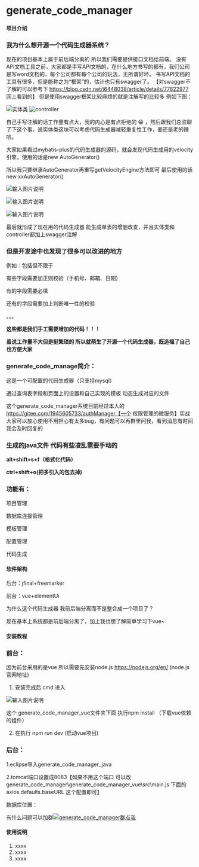 # generate_code_manager

#### 项目介绍

### 我为什么想开源一个代码生成器系统？


现在的项目基本上属于前后端分离的 所以我们需要提供接口文档给前端。
没有API文档工具之前，大家都是手写API文档的，在什么地方书写的都有，我们公司是写word文档的，每个公司都有每个公司的玩法，无所谓好坏。
书写API文档的工具有很多，但是能称之为“框架”的，估计也只有swagger了。
【对swagger不了解的可以参考下 https://blog.csdn.net/i6448038/article/details/77622977 网上看到的】
但是使用swagger框架比较麻烦的就是注解写的比较多 例如下图：

![实体类](https://images.gitee.com/uploads/images/2018/0822/112702_23817e62_535567.png "实体类")
![controller](https://images.gitee.com/uploads/images/2018/0822/112803_214ff158_535567.png "controller")


自己手写注解的话工作量有点大，我的内心是有点拒绝的 :grin: ，然后跟我们总监聊了下这个事，说实体类这块可以考虑代码生成器减轻重复性工作，姜还是老的辣哈。


大家如果看过mybatis-plus的代码生成器的源码，就会发现代码生成用的velocity引擎，使用的话是new AutoGenerator()

所以我只要继承AutoGenerator再重写getVelocityEngine方法即可 最后使用的话new xxAutoGenerator()

![输入图片说明](https://images.gitee.com/uploads/images/2018/0822/150917_a74aba16_535567.png "继承AutoGenerator")

![输入图片说明](https://images.gitee.com/uploads/images/2018/0822/151017_cfeb30a6_535567.png "重写getVelocityEngine方法")

![输入图片说明](https://images.gitee.com/uploads/images/2018/0822/150937_9e8a28ba_535567.png "最后使用的话new xxAutoGenerator()")

最后就形成了现在用的代码生成器 能生成单表的增删改查，并且实体类和controller都加上swagger注解



### 但是开发途中也发现了很多可以改进的地方
 
例如：包括但不限于

有些字段需要加正则校验（手机号、邮箱、日期）

有的字段需要必填

还有的字段需要加上判断唯一性的校验

。。。



 **这些都是我们手工需要增加的代码！！！** 


 **虽说工作量不大但是挺繁琐的 所以就萌生了开源一个代码生成器，既造福了自己也方便大家** 


### generate_code_manage简介：

这是一个可配置的代码生成器（只支持mysql）

通过查询表字段和页面上的设置和自己实现的模板  动态生成对应的文件

这个generate_code_manager系统目前经过本人的 https://gitee.com/1945605733/authManager【一个 权限管理的微服务】实战
大家可以放心使用不用担心有太多bug，有问题可以再群里问我，看到消息有时间我会及时回复的


### 生成的java文件 代码有些凌乱需要手动的 

 **alt+shift+s+f（格式化代码）**  

 **ctrl+shift+o(把多引入的包去掉)** 


### 功能有：


项目管理

数据库连接管理

模板管理

配置管理

代码生成



#### 软件架构
后台：jfinal+freemarker

前台：vue+elementUi


为什么这个代码生成器 我前后端分离而不是整合成一个项目了？

现在基本上系统都是前后端分离了，加上我也想了解简单学习下vue~


#### 安装教程

### 前台：

因为前台采用的是vue 所以需要先安装node.js
https://nodejs.org/en/  (node.js官网地址)

1. 安装完成后  cmd 进入

![输入图片说明](https://images.gitee.com/uploads/images/2018/0821/101326_ea2c4bc8_535567.png "屏幕截图.png") 

这个 generate_code_manager_vue文件夹下面  执行npm install （下载vue依赖的组件）


2. 在执行 npm run dev (启动vue项目)


### 后台：

1.eclipse导入generate_code_manager_java

2.tomcat端口设置成8083【如果不用这个端口 可以改 generate_code_manager\generate_code_manager_vue\src\main.js 下面的axios.defaults.baseURL 这个配置即可】



数据库位置：

有什么问题可以加群<a target="_blank" href="//shang.qq.com/wpa/qunwpa?idkey=97f1b0f6f636df40cceadad80a177d0439746b6d8f1ecf8ff1d428639ae61ba3"><img border="0" src="//pub.idqqimg.com/wpa/images/group.png" alt="generate_code_manager群" title="generate_code_manager群">点我</a>


#### 使用说明

1. xxxx
2. xxxx
3. xxxx



